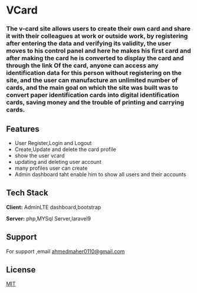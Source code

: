 
# VCard

### The v-card site allows users to create their own card and share it with their colleagues at work or outside work, by registering after entering the data and verifying its validity, the user moves to his control panel and here he makes his first card and after making the card he is converted to display the card and through the link Of the card, anyone can access any identification data for this person without registering on the site, and the user can manufacture an unlimited number of cards, and the main goal on which the site was built was to convert paper identification cards into digital identification cards, saving money and the trouble of printing and carrying cards.

## Features

- User Register,Login and Logout
- Create,Update and delete the card profile
- show the user vcard
- updating and deleting user account
- many profiles user can create
- Admin dashboard taht enable him to show all users and their accounts


## Tech Stack

**Client:** AdminLTE dashboard,bootstrap

**Server:** php,MYSql Server,laravel9


## Support

For support ,email ahmedmaher0110@gmail.com

## License

[MIT](https://choosealicense.com/licenses/mit/)

